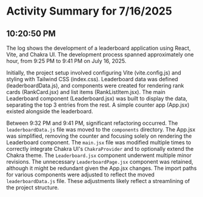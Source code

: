 # Activity Summary for 7/16/2025

## 10:20:50 PM
The log shows the development of a leaderboard application using React, Vite, and Chakra UI.  The development process spanned approximately one hour, from 9:25 PM to 9:41 PM on July 16, 2025.

Initially, the project setup involved configuring Vite (vite.config.js) and styling with Tailwind CSS (index.css).  Leaderboard data was defined (leaderboardData.js), and components were created for rendering rank cards (RankCard.jsx) and list items (RankListItem.jsx). The main Leaderboard component (Leaderboard.jsx) was built to display the data, separating the top 3 entries from the rest.  A simple counter app (App.jsx) existed alongside the leaderboard.

Between 9:32 PM and 9:41 PM, significant refactoring occurred.  The `leaderboardData.js` file was moved to the `components` directory. The App.jsx was simplified, removing the counter and focusing solely on rendering the Leaderboard component.  The `main.jsx` file was modified multiple times to correctly integrate Chakra UI's `ChakraProvider` and to optionally extend the Chakra theme. The `Leaderboard.jsx` component underwent multiple minor revisions.  The unnecessary `LeaderboardPage.jsx` component was retained, although it might be redundant given the App.jsx changes. The import paths for various components were adjusted to reflect the moved `leaderboardData.js` file.  These adjustments likely reflect a streamlining of the project structure.
